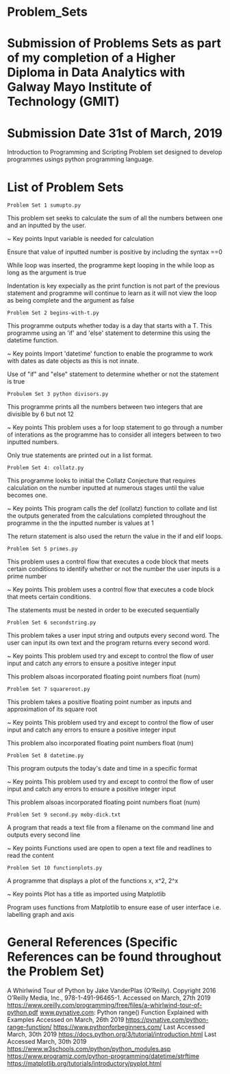 # Problem_Sets
# Submission of Problems Sets as part of my completion of a Higher Diploma in Data Analytics with Galway Mayo Institute of Technology (GMIT) 
# Submission Date 31st of March, 2019

Introduction to Programming and Scripting Problem set designed to develop programmes usings python programming language. 

# List of Problem Sets

    Problem Set 1 sumupto.py

This problem set seeks to calculate the sum of all the numbers between one and an inputted by the user. 

~ Key points
Input variable is needed for calculation

Ensure that value of inputted number is positive by including the syntax ==0

While loop was inserted, the programme kept looping in the while loop as long as the argument is true

Indentation is key expecially as the print function is not part of the previous statement and programme will continue to learn as it will not view the loop as being complete and the argument as false

    Problem Set 2 begins-with-t.py
This programme outputs whether today is a day that starts with a T. This programme using an 'if' and 'else' statement to determine this using the datetime function.

~ Key points
Import 'datetime' function to enable the programme to work with dates as date objects as this is not innate.

Use of "if" and "else" statement to determine whether or not the statement is true

    Probulem Set 3 python divisors.py
This programme prints all the numbers between two integers that are divisible by 6 but not 12

~ Key points
This problem uses a for loop statement to go through a number of interations as the programme has to consider all integers between to two inputted numbers.

Only true statements are printed out in a list format. 

    Problem Set 4: collatz.py 
This programme looks to initial the Collatz Conjecture that requires calculation on the number inputted at numerous stages until the value becomes one. 

~ Key points
This program calls the def (collatz) function to collate and list the outputs generated from the calculations completed throughout the programme in the the inputted number is values at 1

The return statement is also used the return the value in the if and elif loops.

    Problem Set 5 primes.py
This problem uses a control flow that executes a code block that meets certain conditions to identify whether or not the number the user inputs is a prime number

~ Key points
This problem uses a control flow that executes a code block that meets certain conditions. 

The statements must be nested in order to be executed sequentially

    Problem Set 6 secondstring.py
This problem takes a user input string and outputs every second word. The user can input its own text and the program returns every second word.

~ Key points
This problem used try and except to control the flow of user input and catch any errors to ensure a positive integer input

This problem alsoas incorporated floating point numbers float (num)

    Problem Set 7 squareroot.py
This problem takes a positive floating point number as inputs and approximation of its square root

~ Key points
This problem used try and except to control the flow of user input and catch any errors to ensure a positive integer input

This problem also incorporated floating point numbers float (num)

    Problem Set 8 datetime.py
This program outputs the today's date and time in a specific format

~ Key points
This problem used try and except to control the flow of user input and catch any errors to ensure a positive integer input

This problem alsoas incorporated floating point numbers float (num)

    Problem Set 9 second.py moby-dick.txt

A program that reads a text file from a filename on the command line and outputs every second line

~ Key points
Functions used are open to open a text file and readlines to read the content

    Problem Set 10 functionplots.py
A programme that displays a plot of the functions x, x^2, 2^x

~ Key points
Plot has a title as imported using Matplotlib

Program uses functions from Matplotlib to ensure ease of user interface i.e. labelling graph and axis


# General References (Specific References can be found throughout the Problem Set)
A Whirlwind Tour of Python by Jake VanderPlas (O’Reilly). Copyright 2016 O’Reilly Media, Inc., 978-1-491-96465-1. Accessed on March, 27th 2019 https://www.oreilly.com/programming/free/files/a-whirlwind-tour-of-python.pdf 
www.pynative.com: Python range() Function Explained with Examples Accessed on March, 26th 2019 https://pynative.com/python-range-function/
https://www.pythonforbeginners.com/ Last Accessed March, 30th 2019
https://docs.python.org/3/tutorial/introduction.html Last Accessed March, 30th 2019
https://www.w3schools.com/python/python_modules.asp 
https://www.programiz.com/python-programming/datetime/strftime
 https://matplotlib.org/tutorials/introductory/pyplot.html 
